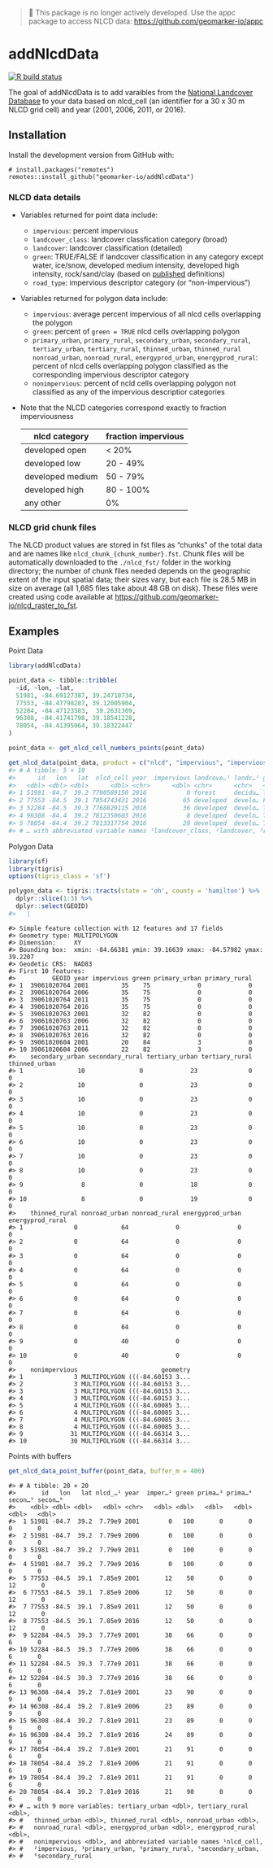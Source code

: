 > 🛑 This package is no longer actively developed. Use the appc package to access NLCD data: https://github.com/geomarker-io/appc

<!-- README.md is generated from README.Rmd. Please edit that file -->

# addNlcdData

<!-- badges: start -->

[![R build
status](https://github.com/geomarker-io/addNlcdData/workflows/R-CMD-check/badge.svg)](https://github.com/geomarker-io/addNlcdData/actions)
<!-- badges: end -->

The goal of addNlcdData is to add varaibles from the [National Landcover
Database](https://www.mrlc.gov/) to your data based on nlcd_cell (an
identifier for a 30 x 30 m NLCD grid cell) and year (2001, 2006, 2011,
or 2016).

## Installation

Install the development version from GitHub with:

    # install.packages("remotes")
    remotes::install_github("geomarker-io/addNlcdData")

### NLCD data details

- Variables returned for point data include:

  - `impervious`: percent impervious
  - `landcover_class`: landcover classfication category (broad)
  - `landcover`: landcover classification (detailed)
  - `green`: TRUE/FALSE if landcover classification in any category
    except water, ice/snow, developed medium intensity, developed high
    intensity, rock/sand/clay (based on
    [published](https://doi.org/10.1016/j.ufug.2016.10.013) definitions)
  - `road_type`: impervious descriptor category (or “non-impervious”)

- Variables returned for polygon data include:

  - `impervious`: average percent impervious of all nlcd cells
    overlapping the polygon
  - `green`: percent of `green = TRUE` nlcd cells overlapping polygon
  - `primary_urban`, `primary_rural`, `secondary_urban`,
    `secondary_rural`, `tertiary_urban`, `tertiary_rural`,
    `thinned_urban`, `thinned_rural` `nonroad_urban`, `nonroad_rural`,
    `energyprod_urban`, `energyprod_rural`: percent of nlcd cells
    overlapping polygon classified as the corresponding impervious
    descriptor category
  - `nonimpervious`: percent of ncld cells overlapping polygon not
    classified as any of the impervious descriptior categories

- Note that the NLCD categories correspond exactly to fraction
  imperviousness

  | nlcd category    | fraction impervious |
  |------------------|---------------------|
  | developed open   | \< 20%              |
  | developed low    | 20 - 49%            |
  | developed medium | 50 - 79%            |
  | developed high   | 80 - 100%           |
  | any other        | 0%                  |

### NLCD grid chunk files

The NLCD product values are stored in fst files as “chunks” of the total
data and are names like `nlcd_chunk_{chunk_number}.fst`. Chunk files
will be automatically downloaded to the `./nlcd_fst/` folder in the
working directory; the number of chunk files needed depends on the
geographic extent of the input spatial data; their sizes vary, but each
file is 28.5 MB in size on average (all 1,685 files take about 48 GB on
disk). These files were created using code available at
<https://github.com/geomarker-io/nlcd_raster_to_fst>.

## Examples

Point Data

``` r
library(addNlcdData)

point_data <- tibble::tribble(
  ~id, ~lon, ~lat,
  51981, -84.69127387, 39.24710734,
  77553, -84.47798287, 39.12005904,
  52284, -84.47123583,  39.2631309,
  96308, -84.41741798, 39.18541228,
  78054, -84.41395064, 39.18322447
)

point_data <- get_nlcd_cell_numbers_points(point_data)

get_nlcd_data(point_data, product = c("nlcd", "impervious", "imperviousdescriptor"), year = 2016)
#> # A tibble: 5 × 10
#>      id   lon   lat  nlcd_cell year  impervious landcove…¹ landc…² green road_…³
#>   <dbl> <dbl> <dbl>      <dbl> <chr>      <dbl> <chr>      <chr>   <lgl> <chr>  
#> 1 51981 -84.7  39.2 7790589150 2016           0 forest     decidu… TRUE  non-im…
#> 2 77553 -84.5  39.1 7854743431 2016          65 developed  develo… FALSE nonroa…
#> 3 52284 -84.5  39.3 7768829115 2016          36 developed  develo… TRUE  nonroa…
#> 4 96308 -84.4  39.2 7812350603 2016           8 developed  develo… TRUE  tertia…
#> 5 78054 -84.4  39.2 7813317754 2016          28 developed  develo… TRUE  nonroa…
#> # … with abbreviated variable names ¹​landcover_class, ²​landcover, ³​road_type
```

Polygon Data

``` r
library(sf)
library(tigris)
options(tigris_class = 'sf')
```

``` r
polygon_data <- tigris::tracts(state = 'oh', county = 'hamilton') %>% 
  dplyr::slice(1:3) %>% 
  dplyr::select(GEOID)
#>   |                                                                              |                                                                      |   0%  |                                                                              |                                                                      |   1%  |                                                                              |=                                                                     |   1%  |                                                                              |=                                                                     |   2%  |                                                                              |==                                                                    |   2%  |                                                                              |==                                                                    |   3%  |                                                                              |===                                                                   |   4%  |                                                                              |===                                                                   |   5%  |                                                                              |====                                                                  |   5%  |                                                                              |====                                                                  |   6%  |                                                                              |=====                                                                 |   7%  |                                                                              |=====                                                                 |   8%  |                                                                              |======                                                                |   8%  |                                                                              |======                                                                |   9%  |                                                                              |=======                                                               |  10%  |                                                                              |=======                                                               |  11%  |                                                                              |========                                                              |  11%  |                                                                              |========                                                              |  12%  |                                                                              |=========                                                             |  12%  |                                                                              |=========                                                             |  13%  |                                                                              |==========                                                            |  14%  |                                                                              |==========                                                            |  15%  |                                                                              |===========                                                           |  15%  |                                                                              |===========                                                           |  16%  |                                                                              |============                                                          |  17%  |                                                                              |============                                                          |  18%  |                                                                              |=============                                                         |  18%  |                                                                              |=============                                                         |  19%  |                                                                              |==============                                                        |  19%  |                                                                              |==============                                                        |  20%  |                                                                              |==============                                                        |  21%  |                                                                              |===============                                                       |  21%  |                                                                              |===============                                                       |  22%  |                                                                              |================                                                      |  22%  |                                                                              |================                                                      |  23%  |                                                                              |=================                                                     |  24%  |                                                                              |=================                                                     |  25%  |                                                                              |==================                                                    |  25%  |                                                                              |==================                                                    |  26%  |                                                                              |===================                                                   |  27%  |                                                                              |===================                                                   |  28%  |                                                                              |====================                                                  |  28%  |                                                                              |====================                                                  |  29%  |                                                                              |=====================                                                 |  30%  |                                                                              |======================                                                |  31%  |                                                                              |======================                                                |  32%  |                                                                              |=======================                                               |  32%  |                                                                              |=======================                                               |  33%  |                                                                              |========================                                              |  34%  |                                                                              |========================                                              |  35%  |                                                                              |=========================                                             |  35%  |                                                                              |=========================                                             |  36%  |                                                                              |==========================                                            |  36%  |                                                                              |==========================                                            |  37%  |                                                                              |==========================                                            |  38%  |                                                                              |===========================                                           |  38%  |                                                                              |===========================                                           |  39%  |                                                                              |============================                                          |  39%  |                                                                              |============================                                          |  40%  |                                                                              |=============================                                         |  41%  |                                                                              |=============================                                         |  42%  |                                                                              |==============================                                        |  42%  |                                                                              |==============================                                        |  43%  |                                                                              |===============================                                       |  44%  |                                                                              |================================                                      |  45%  |                                                                              |================================                                      |  46%  |                                                                              |=================================                                     |  46%  |                                                                              |=================================                                     |  47%  |                                                                              |=================================                                     |  48%  |                                                                              |==================================                                    |  48%  |                                                                              |==================================                                    |  49%  |                                                                              |===================================                                   |  50%  |                                                                              |===================================                                   |  51%  |                                                                              |====================================                                  |  51%  |                                                                              |====================================                                  |  52%  |                                                                              |=====================================                                 |  52%  |                                                                              |=====================================                                 |  53%  |                                                                              |=====================================                                 |  54%  |                                                                              |======================================                                |  54%  |                                                                              |======================================                                |  55%  |                                                                              |=======================================                               |  55%  |                                                                              |=======================================                               |  56%  |                                                                              |========================================                              |  56%  |                                                                              |========================================                              |  57%  |                                                                              |========================================                              |  58%  |                                                                              |=========================================                             |  58%  |                                                                              |=========================================                             |  59%  |                                                                              |==========================================                            |  60%  |                                                                              |==========================================                            |  61%  |                                                                              |===========================================                           |  61%  |                                                                              |===========================================                           |  62%  |                                                                              |============================================                          |  62%  |                                                                              |============================================                          |  63%  |                                                                              |=============================================                         |  64%  |                                                                              |==============================================                        |  65%  |                                                                              |==============================================                        |  66%  |                                                                              |===============================================                       |  66%  |                                                                              |===============================================                       |  67%  |                                                                              |===============================================                       |  68%  |                                                                              |================================================                      |  68%  |                                                                              |================================================                      |  69%  |                                                                              |=================================================                     |  70%  |                                                                              |=================================================                     |  71%  |                                                                              |==================================================                    |  71%  |                                                                              |==================================================                    |  72%  |                                                                              |===================================================                   |  72%  |                                                                              |===================================================                   |  73%  |                                                                              |====================================================                  |  74%  |                                                                              |====================================================                  |  75%  |                                                                              |=====================================================                 |  76%  |                                                                              |======================================================                |  77%  |                                                                              |======================================================                |  78%  |                                                                              |=======================================================               |  78%  |                                                                              |=======================================================               |  79%  |                                                                              |========================================================              |  79%  |                                                                              |========================================================              |  80%  |                                                                              |=========================================================             |  81%  |                                                                              |=========================================================             |  82%  |                                                                              |==========================================================            |  82%  |                                                                              |==========================================================            |  83%  |                                                                              |==========================================================            |  84%  |                                                                              |===========================================================           |  84%  |                                                                              |===========================================================           |  85%  |                                                                              |============================================================          |  85%  |                                                                              |============================================================          |  86%  |                                                                              |=============================================================         |  87%  |                                                                              |==============================================================        |  88%  |                                                                              |==============================================================        |  89%  |                                                                              |===============================================================       |  90%  |                                                                              |===============================================================       |  91%  |                                                                              |================================================================      |  91%  |                                                                              |================================================================      |  92%  |                                                                              |=================================================================     |  92%  |                                                                              |=================================================================     |  93%  |                                                                              |==================================================================    |  94%  |                                                                              |==================================================================    |  95%  |                                                                              |===================================================================   |  95%  |                                                                              |===================================================================   |  96%  |                                                                              |====================================================================  |  97%  |                                                                              |===================================================================== |  98%  |                                                                              |===================================================================== |  99%  |                                                                              |======================================================================|  99%  |                                                                              |======================================================================| 100%
```

    #> Simple feature collection with 12 features and 17 fields
    #> Geometry type: MULTIPOLYGON
    #> Dimension:     XY
    #> Bounding box:  xmin: -84.66381 ymin: 39.16639 xmax: -84.57982 ymax: 39.2207
    #> Geodetic CRS:  NAD83
    #> First 10 features:
    #>          GEOID year impervious green primary_urban primary_rural
    #> 1  39061020764 2001         35    75             0             0
    #> 2  39061020764 2006         35    75             0             0
    #> 3  39061020764 2011         35    75             0             0
    #> 4  39061020764 2016         35    75             0             0
    #> 5  39061020763 2001         32    82             0             0
    #> 6  39061020763 2006         32    82             0             0
    #> 7  39061020763 2011         32    82             0             0
    #> 8  39061020763 2016         32    82             0             0
    #> 9  39061020604 2001         20    84             3             0
    #> 10 39061020604 2006         22    82             3             0
    #>    secondary_urban secondary_rural tertiary_urban tertiary_rural thinned_urban
    #> 1               10               0             23              0             0
    #> 2               10               0             23              0             0
    #> 3               10               0             23              0             0
    #> 4               10               0             23              0             0
    #> 5               10               0             23              0             0
    #> 6               10               0             23              0             0
    #> 7               10               0             23              0             0
    #> 8               10               0             23              0             0
    #> 9                8               0             18              0             0
    #> 10               8               0             19              0             0
    #>    thinned_rural nonroad_urban nonroad_rural energyprod_urban energyprod_rural
    #> 1              0            64             0                0                0
    #> 2              0            64             0                0                0
    #> 3              0            64             0                0                0
    #> 4              0            64             0                0                0
    #> 5              0            64             0                0                0
    #> 6              0            64             0                0                0
    #> 7              0            64             0                0                0
    #> 8              0            64             0                0                0
    #> 9              0            40             0                0                0
    #> 10             0            40             0                0                0
    #>    nonimpervious                       geometry
    #> 1              3 MULTIPOLYGON (((-84.60153 3...
    #> 2              3 MULTIPOLYGON (((-84.60153 3...
    #> 3              3 MULTIPOLYGON (((-84.60153 3...
    #> 4              3 MULTIPOLYGON (((-84.60153 3...
    #> 5              4 MULTIPOLYGON (((-84.60085 3...
    #> 6              4 MULTIPOLYGON (((-84.60085 3...
    #> 7              4 MULTIPOLYGON (((-84.60085 3...
    #> 8              4 MULTIPOLYGON (((-84.60085 3...
    #> 9             31 MULTIPOLYGON (((-84.66314 3...
    #> 10            30 MULTIPOLYGON (((-84.66314 3...

Points with buffers

``` r
get_nlcd_data_point_buffer(point_data, buffer_m = 400)
```

    #> # A tibble: 20 × 20
    #>       id   lon   lat nlcd_…¹ year  imper…² green prima…³ prima…⁴ secon…⁵ secon…⁶
    #>    <dbl> <dbl> <dbl>   <dbl> <chr>   <dbl> <dbl>   <dbl>   <dbl>   <dbl>   <dbl>
    #>  1 51981 -84.7  39.2  7.79e9 2001        0   100       0       0       0       0
    #>  2 51981 -84.7  39.2  7.79e9 2006        0   100       0       0       0       0
    #>  3 51981 -84.7  39.2  7.79e9 2011        0   100       0       0       0       0
    #>  4 51981 -84.7  39.2  7.79e9 2016        0   100       0       0       0       0
    #>  5 77553 -84.5  39.1  7.85e9 2001       12    50       0       0      12       0
    #>  6 77553 -84.5  39.1  7.85e9 2006       12    50       0       0      12       0
    #>  7 77553 -84.5  39.1  7.85e9 2011       12    50       0       0      12       0
    #>  8 77553 -84.5  39.1  7.85e9 2016       12    50       0       0      12       0
    #>  9 52284 -84.5  39.3  7.77e9 2001       38    66       0       0       6       0
    #> 10 52284 -84.5  39.3  7.77e9 2006       38    66       0       0       6       0
    #> 11 52284 -84.5  39.3  7.77e9 2011       38    66       0       0       6       0
    #> 12 52284 -84.5  39.3  7.77e9 2016       38    66       0       0       6       0
    #> 13 96308 -84.4  39.2  7.81e9 2001       23    90       0       0       9       0
    #> 14 96308 -84.4  39.2  7.81e9 2006       23    89       0       0       9       0
    #> 15 96308 -84.4  39.2  7.81e9 2011       23    89       0       0       9       0
    #> 16 96308 -84.4  39.2  7.81e9 2016       24    89       0       0       9       0
    #> 17 78054 -84.4  39.2  7.81e9 2001       21    91       0       0       6       0
    #> 18 78054 -84.4  39.2  7.81e9 2006       21    91       0       0       6       0
    #> 19 78054 -84.4  39.2  7.81e9 2011       21    91       0       0       6       0
    #> 20 78054 -84.4  39.2  7.81e9 2016       21    90       0       0       6       0
    #> # … with 9 more variables: tertiary_urban <dbl>, tertiary_rural <dbl>,
    #> #   thinned_urban <dbl>, thinned_rural <dbl>, nonroad_urban <dbl>,
    #> #   nonroad_rural <dbl>, energyprod_urban <dbl>, energyprod_rural <dbl>,
    #> #   nonimpervious <dbl>, and abbreviated variable names ¹​nlcd_cell,
    #> #   ²​impervious, ³​primary_urban, ⁴​primary_rural, ⁵​secondary_urban,
    #> #   ⁶​secondary_rural
